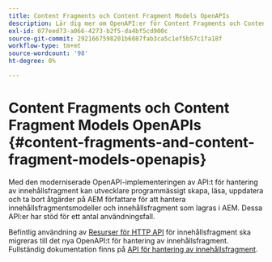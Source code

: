 ```yaml
---
title: Content Fragments och Content Fragment Models OpenAPIs
description: Lär dig mer om OpenAPI:er för Content Fragments och Content Fragment Models.
exl-id: 077eed73-a066-4273-b2f5-da4bf5cd900c
source-git-commit: 2921667598201b6087fab3ca5c1ef5b57c1fa18f
workflow-type: tm+mt
source-wordcount: '98'
ht-degree: 0%

---
```


# Content Fragments och Content Fragment Models OpenAPIs {#content-fragments-and-content-fragment-models-openapis}

Med den moderniserade OpenAPI-implementeringen av API:t för hantering av innehållsfragment kan utvecklare programmässigt skapa, läsa, uppdatera och ta bort åtgärder på AEM författare för att hantera innehållsfragmentsmodeller och innehållsfragment som lagras i AEM. Dessa API:er har stöd för ett antal användningsfall.

Befintlig användning av [Resurser för HTTP API](https://experienceleague.adobe.com/en/docs/experience-manager-cloud-service/content/assets/admin/mac-api-assets) för innehållsfragment ska migreras till det nya OpenAPI:t för hantering av innehållsfragment. Fullständig dokumentation finns på [API för hantering av innehållsfragment](https://developer.adobe.com/experience-cloud/experience-manager-apis/api/stable/sites/).
